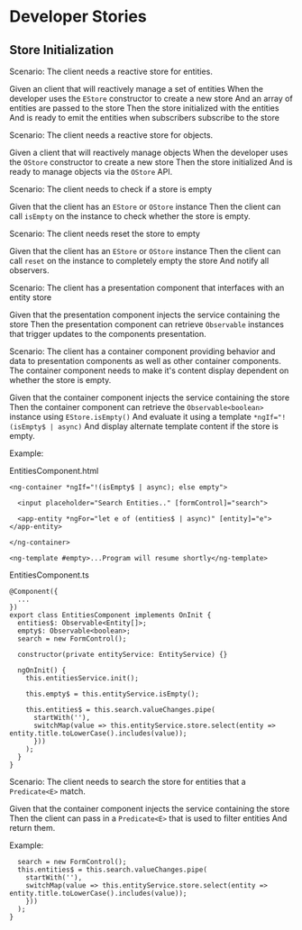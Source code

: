 # Developer Stories

## Store Initialization 

Scenario: The client needs a reactive store for entities.

Given an client that will reactively manage a set of entities
When the developer uses the `EStore` constructor to create a new store
And an array of entities are passed to the store
Then the store initialized with the entities
And is ready to emit the entities when subscribers subscribe to the store

Scenario: The client needs a reactive store for objects.

Given a client that will reactively manage objects
When the developer uses the `OStore` constructor to create a new store
Then the store initialized
And is ready to manage objects via the `OStore` API.


Scenario: The client needs to check if a store is empty

Given that the client has an `EStore` or `OStore` instance
Then the client can call `isEmpty` on the instance to check
whether the store is empty.

Scenario: The client needs reset the store to empty

Given that the client has an `EStore` or `OStore` instance
Then the client can call `reset` on the instance to completely
empty the store 
And notify all observers.

Scenario: The client has a presentation component that interfaces with an entity store

Given that the presentation component injects the service containing the store
Then the presentation component can retrieve `Observable` instances that trigger updates
to the components presentation.


Scenario: The client has a container component providing behavior and data to presentation components as well as other container components.  The container component needs to make
it's content display dependent on whether the store is empty.

Given that the container component injects the service containing the store
Then the container component can retrieve the `Observable<boolean>` instance
using `EStore.isEmpty()` 
And evaluate it using a template `*ngIf="!(isEmpty$ | async)`
And display alternate template content if the store is empty.

Example: 

EntitiesComponent.html

```
<ng-container *ngIf="!(isEmpty$ | async); else empty">

  <input placeholder="Search Entities.." [formControl]="search">

  <app-entity *ngFor="let e of (entities$ | async)" [entity]="e"></app-entity>

</ng-container>

<ng-template #empty>...Program will resume shortly</ng-template>
```

EntitiesComponent.ts
```
@Component({
  ...
})
export class EntitiesComponent implements OnInit {
  entities$: Observable<Entity[]>;
  empty$: Observable<boolean>;
  search = new FormControl();

  constructor(private entityService: EntityService) {}

  ngOnInit() {
    this.entitiesService.init();
    
    this.empty$ = this.entityService.isEmpty();
    
    this.entities$ = this.search.valueChanges.pipe(
      startWith(''),
      switchMap(value => this.entityService.store.select(entity => entity.title.toLowerCase().includes(value));
      }))
    );
  }
}
```

Scenario: The client needs to search the store for entities that a `Predicate<E>` match.

Given that the container component injects the service containing the store
Then the client can pass in a `Predicate<E>` that is used to filter entities 
And return them.

Example:

```
  search = new FormControl();
  this.entities$ = this.search.valueChanges.pipe(
    startWith(''),
    switchMap(value => this.entityService.store.select(entity => entity.title.toLowerCase().includes(value));
    }))
  );
}
```

